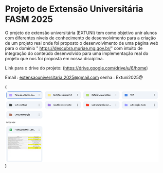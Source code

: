 # Projeto de Extensão Universitária FASM 2025
O projeto de extensão universitária (EXTUNI) tem como objetivo unir alunos com diferentes níveis de conhecimento de desenvolvimento para a criação de um projeto real onde foi proposto o desenvolvimento de uma página web para o dominio " https://descubra.muriae.mg.gov.br/" com intuito de integração do conteúdo desenvolvido para uma implementação real do projeto que nos foi proposta em nossa disciplina.

Link para o drive do projeto: (https://drive.google.com/drive/u/6/home)

Email : extensaouniversitaria.2025@gmail.com
senha : Extuni2025@

(![imagem do drive](image.png))